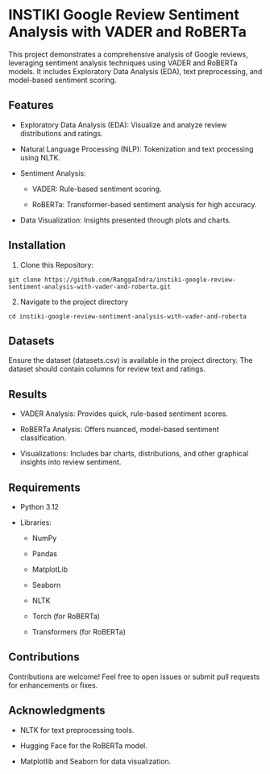 # INSTIKI Google Review Sentiment Analysis with VADER and RoBERTa

This project demonstrates a comprehensive analysis of Google reviews, leveraging sentiment analysis techniques using VADER and RoBERTa models. It includes Exploratory Data Analysis (EDA), text preprocessing, and model-based sentiment scoring.

## Features

- Exploratory Data Analysis (EDA): Visualize and analyze review distributions and ratings.

- Natural Language Processing (NLP): Tokenization and text processing using NLTK.

- Sentiment Analysis:

  - VADER: Rule-based sentiment scoring.

  - RoBERTa: Transformer-based sentiment analysis for high accuracy.

- Data Visualization: Insights presented through plots and charts.

## Installation
1. Clone this Repository:
```
git clone https://github.com/RanggaIndra/instiki-google-review-sentiment-analysis-with-vader-and-roberta.git
```

2. Navigate to the project directory
```
cd instiki-google-review-sentiment-analysis-with-vader-and-roberta
```

## Datasets
Ensure the dataset (datasets.csv) is available in the project directory. The dataset should contain columns for review text and ratings.

## Results

- VADER Analysis: Provides quick, rule-based sentiment scores.

- RoBERTa Analysis: Offers nuanced, model-based sentiment classification.

- Visualizations: Includes bar charts, distributions, and other graphical insights into review sentiment.

## Requirements

- Python 3.12

- Libraries:

  - NumPy

  - Pandas

  - MatplotLib

  - Seaborn

  - NLTK

  - Torch (for RoBERTa)

  - Transformers (for RoBERTa)

## Contributions

Contributions are welcome! Feel free to open issues or submit pull requests for enhancements or fixes.

## Acknowledgments

- NLTK for text preprocessing tools.

- Hugging Face for the RoBERTa model.

- Matplotlib and Seaborn for data visualization.
